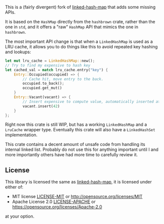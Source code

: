This is a (fairly divergent) fork of
[linked-hash-map](https://github.com/contain-rs/linked-hash-map) that adds some
missing APIs.

It is based on the `HashMap` directly from the `hashbrown` crate, rather than
the one in `std`, and it offers a "raw" `HashMap` API that mimics the one in
`hashbrown`.

The most important API change is that when a `LinkedHashMap` is used as a LRU
cache, it allows you to do things like this to avoid repeated key hashing and
lookups:

``` rust
let mut lru_cache = LinkedHashMap::new();
// Try to find my expensive to hash key
let cached_val = match lru_cache.entry("key") {
    Entry::Occupied(occupied) => {
        // Cache hit, move entry to the back.
        occupied.to_back();
        occupied.get_mut()
    }
    Entry::Vacant(vacant) => {
        // Insert expensive to compute value, automatically inserted at the back.
        vacant.insert(42)
    }
};
```

Right now this crate is still WIP, but has a working `LinkedHashMap` and a
`LruCache` wrapper type.  Eventually this crate will also have a `LinkedHashSet`
implementation.

This crate contains a decent amount of unsafe code from handling its internal
linked list.  Probably do not use this for anything important until I and more
importantly others have had more time to carefully review it.

## License

This library is licensed the same as
[linked-hash-map](https://github.com/contain-rs/linked-hash-map), it is licensed
under either of:

* MIT license [LICENSE-MIT](LICENSE-MIT) or http://opensource.org/licenses/MIT
* Apache License 2.0 [LICENSE-APACHE](LICENSE-APACHE) or https://opensource.org/licenses/Apache-2.0

at your option.
